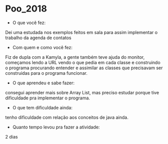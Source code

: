 # Poo_2018

- O que você fez:

Dei uma estudada nos exemplos feitos em sala para assim implementar o trabalho da agenda de contatos

- Com quem e como você fez:

Fiz de dupla com a Kamyla, a gente também teve ajuda do monitor, começamos lendo a URL vendo o que pedia em cada classe e construindo o programa procurando entender e assimilar as classes que precisavam ser construidas para o programa funcionar.

- O que aprendeu e sabe fazer:

consegui aprender mais sobre Array List, mas preciso estudar porque tive dificuldade pra implementar o programa.

- O que tem dificuldade ainda:

tenho dificuldade com relação aos conceitos de java ainda.

- Quanto tempo levou pra fazer a atividade:

2 dias

